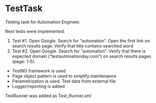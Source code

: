 # TestTask
Testing task for Automation Engineer.

Next tests were implemented:
1.	Test #1. Open Google. Search for “automation”. Open the first link on search results page. Verify that title contains searched word
2.	Test #2. Open Google. Search for “automation”. Verify that there is expected domain (“testautomationday.com”) on search results  pages (page: 1-5).


-	TestNG framework is used
-	Page object pattern is used to simplify maintenance
-	Parametrization is used. Test data from external file
-	Logger/reporting is added

TestRunner was added as Test_Runner.xml

